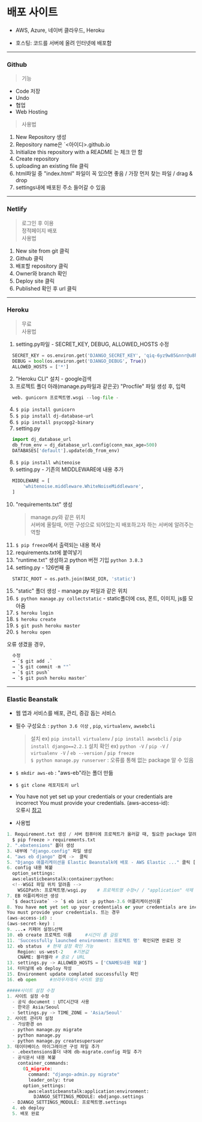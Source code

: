 # 배포 사이트  
- AWS, Azure, 네이버 클라우드, Heroku  

- 호스팅: 코드를 서버에 올려 인터넷에 배포함  

- - -  

### Github  
> 기능  
 - Code 저장  
 - Undo  
 - 협업  
 - Web Hosting  
> 사용법  
  1. New Repository 생성  
  2. Repository name은 `<아이디>.github.io  
  3. Initialize this repository with a README 는 체크 안 함  
  4. Create repository  
  5. uploading an existing file 클릭  
  6. html파일 중 "index.html" 파일이 꼭 있으면 좋음 / 가장 먼저 찾는 파일 / drag & drop  
  7. settings내에 배포된 주소 들어갈 수 있음  
  
- - - 

### Netlify
> 로그인 후 이용  
> 정적페이지 배포  
> 사용법 
  1. New site from git 클릭
  2. Github 클릭  
  3. 배포할 repository 클릭  
  4. Owner와 branch 확인  
  5. Deploy site 클릭  
  6. Published 확인 후 url 클릭  

- - -  

### Heroku  
> 무료  
> 사용법  
  1. setting.py파일 - SECRET_KEY, DEBUG, ALLOWED_HOSTS 수정
  ```python
    SECRET_KEY = os.environ.get('DJANGO_SECRET_KEY', 'qiq-6yz9w85&nnr@u8h6@tq4@!n-__5$tt9c+c7q#m2%%4)vva')
    DEBUG = bool(os.environ.get('DJANGO_DEBUG', True))
    ALLOWED_HOSTS = ['*']
  ```  
  2. "Heroku CLI" 설치 - google검색
  3. 프로젝트 폴더 아래(manage.py파일과 같은곳) "Procfile" 파일 생성 후, 입력
  ```python
    web. gunicorn 프로젝트명.wsgi --log-file -
  ```
  4. `$ pip install gunicorn`  
  5. `$ pip install dj-database-url`  
  6. `$ pip install psycopg2-binary`  
  7. setting.py  
  ```python
    import dj_database_url
    db_from_env = dj_database_url.config(conn_max_age=500)
    DATABASES['default'].update(db_from_env)
  ```  
  8. `$ pip install whitenoise`  
  9. setting.py - 기존의 MIDDLEWARE에 내용 추가  
  ```python
    MIDDLEWARE = [
        'whitenoise.middleware.WhiteNoiseMiddleware',
    ]
  ```  
  10. "requirements.txt" 생성  
      > manage.py와 같은 위치  
      > 서버에 올릴때, 어떤 구성으로 되어있는지 배포하고자 하는 서버에 알려주는 역할  
  11. `$ pip freeze`에서 출력되는 내용 복사
  12. requirements.txt에 붙여넣기  
  13. "runtime.txt" 생성하고 python 버전 기입 `python 3.8.3`  
  14. setting.py - 126번째 줄  
  ```python
    STATIC_ROOT = os.path.join(BASE_DIR, 'static')
  ```  
  15. "static" 폴더 생성 - manage.py 파일과 같은 위치  
  16. `$ python manage.py collectstatic` - static폴더에 css, 폰트, 이미지, js를 모아줌  
  17. `$ heroku login`  
  18. `$ heroku create`  
  19. `$ git push heroku master`  
  20. `$ heroku open`  
  
  오류 생겼을 경우,  
  ```python
    수정
    → `$ git add .`
    → `$ git commit -m ""`
    → `$ git push`
    → `$ git push heroku master`
  ```

- - -  

### Elastic Beanstalk  
- 웹 앱과 서비스를 배포, 관리, 증감 돕는 서비스  
- 필수 구성요소 : `python 3.6 이상` , `pip`, `virtualenv`, `awsebcli`  
  > 설치 ex) `pip install virtualenv` / `pip install awsebcli` / `pip install django==2.2.1` 
  > 설치 확인 ex) `python -V` / `pip -V` / `virtualenv -V` / `eb --version` / `pip freeze`  
  > `$ python manage.py runserver` : 오류를 통해 없는 package 알 수 있음  
- `$ mkdir aws-eb` : "aws-eb"라는 폴더 만듦
- `$ git clone 레포지토리 url`  
- You have not yet set up your credentials or your credentials are incorrect
You must provide your credentials.
(aws-access-id):   
오류시 [참고](https://aws.amazon.com/ko/getting-started/hands-on/set-up-command-line-elastic-beanstalk/)  

- 사용법  
```python
1. Requirement.txt 생성 / 서버 컴퓨터에 프로젝트가 올러갈 때, 필요한 package 알려줌
  $ pip freeze > requirements.txt
2. ".ebxtensions" 폴더 생성
3. 내부에 "django.config" 파일 생성
4. "aws eb django" 검색 ->  클릭
5. "Django 애플리케이션을 Elastic Beanstalk에 배포 - AWS Elastic ..." 클릭 [[사이트](https://docs.aws.amazon.com/ko_kr/elasticbeanstalk/latest/dg/create-deploy-python-django.html)] 
6. config 내용 복붙
  option_settings:
  aws:elasticbeanstalk:container:python:
  <!--WSGI 파일 위치 알려줌 -->
    WSGIPath: 프로젝트명/wsgi.py    # 프로젝트명 수정+/ / "application" 삭제 후 ".py" 입력
7. EB 어플리케이션 생성
  `$ deactivate` -> `$ eb init -p python-3.6 어플리케이션이름`
8. You have not yet set up your credentials or your credentials are incorrect
You must provide your credentials. 뜨는 경우
(aws-access-id) : 
(aws-secret-key) : 
9. ...★ 키패어 설정&선택  
10. eb create 프로젝트 이름     #시간이 좀 걸림  
11. 'Successfully launched environment: 프로젝트 명' 확인되면 완료된 것  
12. eb status  # 현재 설정 확인 가능  
    Region: us-west-2    #기본값  
    CNAME: 블라블라 # 중요 / URL  
13. settings.py -> ALLOWED_HOSTS = ['CNAMES내용 복붙']  
14. 터미널에 eb deploy 작성  
15. Environment update complated successfully 확인  
16. eb open     #브라우저에서 사이트 열림  

#####사이트 설정 수정  
1. 사이트 설정 수정  
  - 공식 document : UTC시간대 사용  
  - 한국은 Asia/Seoul  
  - Settings.py -> TIME_ZONE = 'Asia/Seoul'  
2. 사이트 관리자 설정  
  - 가상환경 on  
  - python manage.py migrate  
  - python manage.py 
  - python manage.py createsupersuer  
3. 데이터베이스 마이그레이션 구성 파일 추가  
  - .ebextensions폴더 내에 db-migrate.config 파일 추가  
  - 공식문서 내용 복붙  
    container_commands:
      01_migrate:
        command: "django-admin.py migrate"
        leader_only: true
      option_settings:
        aws:elasticbeanstalk:application:environment:
          DJANGO_SETTINGS_MODULE: ebdjango.settings
  - DJANGO_SETTINGS_MODULE: 프로젝트명.settings  
  4. eb deploy  
  5. 배포 완료  
```

